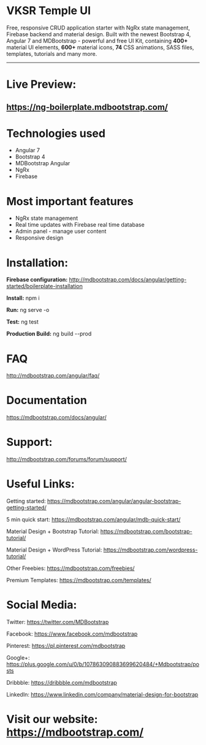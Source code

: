 # VKSR Temple UI

Free, responsive CRUD application starter with NgRx state management, Firebase backend and material design. Built with the newest Bootstrap 4, Angular 7 and MDBootstrap - powerful and free UI Kit, containing **400+** material UI elements, **600+** material icons, **74** CSS animations, SASS files, templates, tutorials and many more.

________

# Live Preview:
## https://ng-boilerplate.mdbootstrap.com/

# Technologies used

* Angular 7
* Bootstrap 4
* MDBootstrap Angular
* NgRx
* Firebase

# Most important features

* NgRx state management
* Real time updates with Firebase real time database
* Admin panel - manage user content
* Responsive design


# Installation:

**Firebase configuration:**
http://mdbootstrap.com/docs/angular/getting-started/boilerplate-installation

**Install:**
npm i

**Run:**
ng serve -o

**Test:**
ng test

**Production Build:**
ng build --prod


# FAQ
http://mdbootstrap.com/angular/faq/

# Documentation
https://mdbootstrap.com/docs/angular/

# Support:
http://mdbootstrap.com/forums/forum/support/


# Useful Links:

Getting started: https://mdbootstrap.com/angular/angular-bootstrap-getting-started/

5 min quick start: https://mdbootstrap.com/angular/mdb-quick-start/

Material Design + Bootstrap Tutorial: https://mdbootstrap.com/bootstrap-tutorial/

Material Design + WordPress Tutorial: https://mdbootstrap.com/wordpress-tutorial/

Other Freebies: https://mdbootstrap.com/freebies/

Premium Templates: https://mdbootstrap.com/templates/


# Social Media:

Twitter: https://twitter.com/MDBootstrap

Facebook: https://www.facebook.com/mdbootstrap

Pinterest: https://pl.pinterest.com/mdbootstrap

Google+: https://plus.google.com/u/0/b/107863090883699620484/+Mdbootstrap/posts

Dribbble: https://dribbble.com/mdbootstrap

LinkedIn: https://www.linkedin.com/company/material-design-for-bootstrap

# Visit our website: https://mdbootstrap.com/
